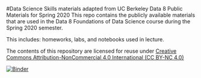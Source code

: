 #Data Science Skills 
materials adapted from UC Berkeley 
Data 8 Public Materials for Spring 2020
This repo contains the publicly available materials that are used in the Data 8 Foundations of Data Science course during the Spring 2020 semester.

This includes: homeworks, labs, and notebooks used in lecture.

The contents of this repository are licensed for reuse under [Creative Commons Attribution-NonCommercial 4.0 International (CC BY-NC 4.0)](http://creativecommons.org/licenses/by-nc/4.0/)

[![Binder](https://mybinder.org/badge.svg)](https://mybinder.org/v2/gh/data-8/materials-su19/master)
